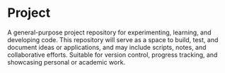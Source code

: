 # Project
A general-purpose project repository for experimenting, learning, and developing code. This repository will serve as a space to build, test, and document ideas or applications, and may include scripts, notes, and collaborative efforts. Suitable for version control, progress tracking, and showcasing personal or academic work.
